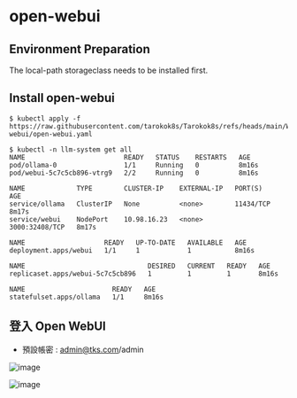 # open-webui
## Environment Preparation
The local-path storageclass needs to be installed first.

## Install open-webui
```
$ kubectl apply -f https://raw.githubusercontent.com/tarokok8s/Tarokok8s/refs/heads/main/Workload/open-webui/open-webui.yaml
```
```
$ kubectl -n llm-system get all
NAME                         READY   STATUS    RESTARTS   AGE
pod/ollama-0                 1/1     Running   0          8m16s
pod/webui-5c7c5cb896-vtrg9   2/2     Running   0          8m16s

NAME             TYPE        CLUSTER-IP    EXTERNAL-IP   PORT(S)          AGE
service/ollama   ClusterIP   None          <none>        11434/TCP        8m17s
service/webui    NodePort    10.98.16.23   <none>        3000:32408/TCP   8m17s

NAME                    READY   UP-TO-DATE   AVAILABLE   AGE
deployment.apps/webui   1/1     1            1           8m16s

NAME                               DESIRED   CURRENT   READY   AGE
replicaset.apps/webui-5c7c5cb896   1         1         1       8m16s

NAME                      READY   AGE
statefulset.apps/ollama   1/1     8m16s
```
## 登入 Open WebUI
* 預設帳密 : admin@tks.com/admin

![image](https://github.com/user-attachments/assets/6d6f47f2-764d-4610-9ac7-2e3267a10b3c)

![image](https://github.com/user-attachments/assets/06417e30-1822-4ed8-a1f7-155711a099b7)
